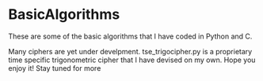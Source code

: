 # BasicAlgorithms

These are some of the basic algorithms that I have coded in Python and C.

Many ciphers are yet under develpment.
tse_trigocipher.py is a proprietary time specific trigonometric cipher that I have devised on my own.
Hope you enjoy it! 
Stay tuned for more
